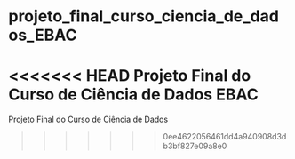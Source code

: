 # projeto_final_curso_ciencia_de_dados_EBAC
<<<<<<< HEAD
Projeto Final do Curso de Ciência de Dados EBAC
=======
Projeto Final do Curso de Ciência de Dados
>>>>>>> 0ee4622056461dd4a940908d3db3bf827e09a8e0
